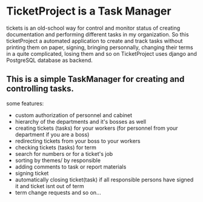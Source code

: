 # TicketProject is a Task Manager
tickets is an old-school way for control and monitor status of creating documentation and performing different tasks in my organization.
So this ticketProject a automated application to create and track tasks without printing them on paper, signing, bringing personnally, changing their terms in a quite complicated, losing them and so on
TicketProject uses django and PostgreSQL database as backend.

## This is a simple TaskManager for creating and controlling tasks. 

some features:
- custom authorization of personnel and cabinet
- hierarchy of the departments and it's bosses as well
- creating tickets (tasks) for your workers (for personnel from your department if you are a boss)
- redirecting tickets from your boss to your workers
- checking tickets (tasks) for term
- search for numbers or for a ticket's job
- sorting by themes/ by responsible
- adding comments to task or report materials
- signing ticket
- automatically closing ticket(task) if all responsible persons have signed it and ticket isnt out of term
- term change requests
and so on... 



